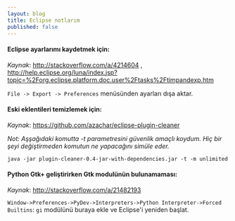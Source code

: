 ```yaml
---
layout: blog
title: Eclipse notlarım
published: false
---
```

#### Eclipse ayarlarımı kaydetmek için:

_Kaynak_: http://stackoverflow.com/a/4214604 , http://help.eclipse.org/luna/index.jsp?topic=%2Forg.eclipse.platform.doc.user%2Ftasks%2Ftimpandexp.htm

`File -> Export -> Preferences` menüsünden ayarları dışa aktar.

#### Eski eklentileri temizlemek için:

_Kaynak_: https://github.com/azachar/eclipse-plugin-cleaner

_Not: Aşşağıdaki komutta -t parametresini güvenlik amaçlı koydum. Hiç bir şeyi değiştirmeden komutun ne yapacağını simüle eder._

```console
java -jar plugin-cleaner-0.4-jar-with-dependencies.jar -t -m unlimited
```

#### Python Gtk+ geliştirirken Gtk modulünün bulunamaması:

_Kaynak_: http://stackoverflow.com/a/21482193

`Window->Preferences->PyDev->Interpreters->Python Interpreter->Forced Builtins`: `gi` modülünü buraya ekle ve Eclipse'i yeniden başlat.